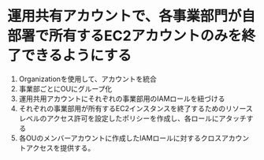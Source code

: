 # 運用共有アカウントで、各事業部門が自部署で所有するEC2アカウントのみを終了できるようにする
1. Organizationを使用して、アカウントを統合
1. 事業部ごとにOUにグループ化
1. 運用共用アカウントにそれぞれの事業部用のIAMロールを紐づける
1. それぞれの事業部用が所有するEC2インスタンスを終了するためのリソースレベルのアクセス許可を設定したポリシーを作成し、各ロールにアタッチする
1. 各OUのメンバーアカウントに作成したIAMロールに対するクロスアカウントアクセスを提供する。